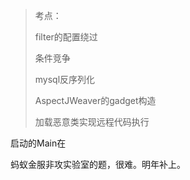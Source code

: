 >考点：
>
>filter的配置绕过 
>
>条件竞争 
>
>mysql反序列化 
>
>AspectJWeaver的gadget构造 
>
>加载恶意类实现远程代码执行

启动的Main在

蚂蚁金服非攻实验室的题，很难。明年补上。

